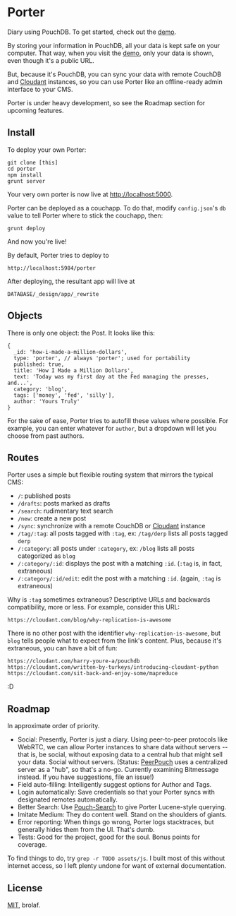 # Porter

[demo]: http://porter.maxthayer.org
[peerpouch]: derp
[pouchsearch]: herp
[cloudant]: https://cloudant.com
[mit]: burp

Diary using PouchDB. To get started, check out the [demo][demo].

By storing your information in PouchDB, all your data is kept safe on your computer. That way, when you visit the [demo][demo], only your data is shown, even though it's a public URL.

But, because it's PouchDB, you can sync your data with remote CouchDB and [Cloudant][cloudant] instances, so you can use Porter like an offline-ready admin interface to your CMS.

Porter is under heavy development, so see the Roadmap section for upcoming features.

## Install

To deploy your own Porter:

    git clone [this]
    cd porter
    npm install
    grunt server

Your very own porter is now live at <http://localhost:5000>.

Porter can be deployed as a couchapp. To do that, modify `config.json`'s `db` value to tell Porter where to stick the couchapp, then:

    grunt deploy

And now you're live! 

By default, Porter tries to deploy to

    http://localhost:5984/porter

After deploying, the resultant app will live at

    DATABASE/_design/app/_rewrite

## Objects

There is only one object: the Post. It looks like this:

    {
      _id: 'how-i-made-a-million-dollars',
      type: 'porter', // always 'porter'; used for portability
      published: true,
      title: 'How I Made a Million Dollars',
      text: 'Today was my first day at the Fed managing the presses, and...',
      category: 'blog',
      tags: ['money', 'fed', 'silly'],
      author: 'Yours Truly'
    }

For the sake of ease, Porter tries to autofill these values where possible. For example, you can enter whatever for `author`, but a dropdown will let you choose from past authors.

## Routes

Porter uses a simple but flexible routing system that mirrors the typical CMS:

* `/`: published posts
* `/drafts`: posts marked as drafts
* `/search`: rudimentary text search
* `/new`: create a new post
* `/sync`: synchronize with a remote CouchDB or [Cloudant][cloudant] instance
* `/tag/:tag`: all posts tagged with `:tag`, ex: `/tag/derp` lists all posts tagged `derp`
* `/:category`: all posts under `:category`, ex: `/blog` lists all posts categorized as `blog`
* `/:category/:id`: displays the post with a matching `:id`. (`:tag` is, in fact, extraneous)
* `/:category/:id/edit`: edit the post with a matching `:id`. (again, `:tag` is extraneous)

Why is `:tag` sometimes extraneous? Descriptive URLs and backwards compatibility, more or less. For example, consider this URL:

    https://cloudant.com/blog/why-replication-is-awesome

There is no other post with the identifier `why-replication-is-awesome`, but `blog` tells people what to expect from the link's content. Plus, because it's extraneous, you can have a bit of fun:

    https://cloudant.com/harry-youre-a/pouchdb
    https://cloudant.com/written-by-turkeys/introducing-cloudant-python
    https://cloudant.com/sit-back-and-enjoy-some/mapreduce

:D

## Roadmap

In approximate order of priority.

* Social: Presently, Porter is just a diary. Using peer-to-peer protocols like WebRTC, we can allow Porter instances to share data without servers -- that is, be social, without exposing data to a central hub that might sell your data. Social without servers. (Status: [PeerPouch][peerpouch] uses a centralized server as a "hub", so that's a no-go. Currently examining Bitmessage instead. If you have suggestions, file an issue!)
* Field auto-filling: Intelligently suggest options for Author and Tags.
* Login automatically: Save credentials so that your Porter syncs with designated remotes automatically.
* Better Search: Use [Pouch-Search][pouchsearch] to give Porter Lucene-style querying.
* Imitate Medium: They do content well. Stand on the shoulders of giants.
* Error reporting: When things go wrong, Porter logs stacktraces, but generally hides them from the UI. That's dumb.
* Tests: Good for the project, good for the soul. Bonus points for coverage.

To find things to do, try `grep -r TODO assets/js`. I built most of this without internet access, so I left plenty undone for want of external documentation.

## License

[MIT][mit], brolaf.